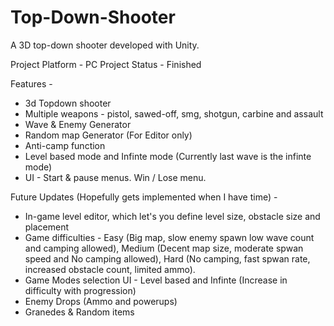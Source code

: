 # Top-Down-Shooter
A 3D top-down shooter developed with Unity. 

Project Platform - PC
Project Status - Finished

Features -
- 3d Topdown shooter
- Multiple weapons - pistol, sawed-off, smg, shotgun, carbine and assault 
- Wave & Enemy Generator
- Random map Generator (For Editor only)
- Anti-camp function 
- Level based mode and Infinte mode (Currently last wave is the infinte mode)
- UI - Start & pause menus. Win / Lose menu.


Future Updates (Hopefully gets implemented when I have time) -
- In-game level editor, which let's you define level size, obstacle size and placement 
- Game difficulties - Easy (Big map, slow enemy spawn low wave count and camping allowed), Medium (Decent map size, moderate spwan speed and No camping allowed), Hard (No camping, fast spwan rate, increased obstacle count, limited ammo).
- Game Modes selection UI - Level based and Infinte (Increase in difficulty with progression)
- Enemy Drops (Ammo and powerups)
- Granedes & Random items
